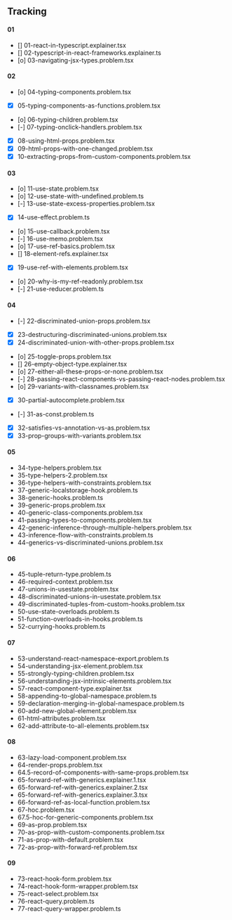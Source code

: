## Tracking

#### 01
- [] 01-react-in-typescript.explainer.tsx
- [] 02-typescript-in-react-frameworks.explainer.ts
- [o] 03-navigating-jsx-types.problem.tsx

#### 02
- [o] 04-typing-components.problem.tsx
- [x] 05-typing-components-as-functions.problem.tsx
- [o] 06-typing-children.problem.tsx
- [-] 07-typing-onclick-handlers.problem.tsx
- [x] 08-using-html-props.problem.tsx
- [x] 09-html-props-with-one-changed.problem.tsx
- [x] 10-extracting-props-from-custom-components.problem.tsx

#### 03
- [o] 11-use-state.problem.tsx
- [o] 12-use-state-with-undefined.problem.ts
- [-] 13-use-state-excess-properties.problem.tsx
- [x] 14-use-effect.problem.ts
- [o] 15-use-callback.problem.tsx
- [-] 16-use-memo.problem.tsx
- [o] 17-use-ref-basics.problem.tsx
- [] 18-element-refs.explainer.tsx
- [x] 19-use-ref-with-elements.problem.tsx
- [o] 20-why-is-my-ref-readonly.problem.tsx
- [-] 21-use-reducer.problem.ts

#### 04
- [-] 22-discriminated-union-props.problem.tsx
- [x] 23-destructuring-discriminated-unions.problem.tsx
- [x] 24-discriminated-union-with-other-props.problem.tsx
- [o] 25-toggle-props.problem.tsx
- [] 26-empty-object-type.explainer.tsx
- [o] 27-either-all-these-props-or-none.problem.tsx
- [-] 28-passing-react-components-vs-passing-react-nodes.problem.tsx
- [o] 29-variants-with-classnames.problem.tsx
- [x] 30-partial-autocomplete.problem.tsx
- [-] 31-as-const.problem.ts
- [x] 32-satisfies-vs-annotation-vs-as.problem.tsx
- [x] 33-prop-groups-with-variants.problem.tsx

#### 05
- 34-type-helpers.problem.tsx
- 35-type-helpers-2.problem.tsx
- 36-type-helpers-with-constraints.problem.tsx
- 37-generic-localstorage-hook.problem.ts
- 38-generic-hooks.problem.ts
- 39-generic-props.problem.tsx
- 40-generic-class-components.problem.tsx
- 41-passing-types-to-components.problem.tsx
- 42-generic-inference-through-multiple-helpers.problem.tsx
- 43-inference-flow-with-constraints.problem.ts
- 44-generics-vs-discriminated-unions.problem.tsx

#### 06
- 45-tuple-return-type.problem.ts
- 46-required-context.problem.tsx
- 47-unions-in-usestate.problem.tsx
- 48-discriminated-unions-in-usestate.problem.tsx
- 49-discriminated-tuples-from-custom-hooks.problem.tsx
- 50-use-state-overloads.problem.ts
- 51-function-overloads-in-hooks.problem.ts
- 52-currying-hooks.problem.ts

#### 07
- 53-understand-react-namespace-export.problem.ts
- 54-understanding-jsx-element.problem.tsx
- 55-strongly-typing-children.problem.tsx
- 56-understanding-jsx-intrinsic-elements.problem.tsx
- 57-react-component-type.explainer.tsx
- 58-appending-to-global-namespace.problem.ts
- 59-declaration-merging-in-global-namespace.problem.ts
- 60-add-new-global-element.problem.tsx
- 61-html-attributes.problem.tsx
- 62-add-attribute-to-all-elements.problem.tsx

#### 08
- 63-lazy-load-component.problem.tsx
- 64-render-props.problem.tsx
- 64.5-record-of-components-with-same-props.problem.tsx
- 65-forward-ref-with-generics.explainer.1.tsx
- 65-forward-ref-with-generics.explainer.2.tsx
- 65-forward-ref-with-generics.explainer.3.tsx
- 66-forward-ref-as-local-function.problem.tsx
- 67-hoc.problem.tsx
- 67.5-hoc-for-generic-components.problem.tsx
- 69-as-prop.problem.tsx
- 70-as-prop-with-custom-components.problem.tsx
- 71-as-prop-with-default.problem.tsx
- 72-as-prop-with-forward-ref.problem.tsx

#### 09
- 73-react-hook-form.problem.tsx
- 74-react-hook-form-wrapper.problem.tsx
- 75-react-select.problem.tsx
- 76-react-query.problem.ts
- 77-react-query-wrapper.problem.ts